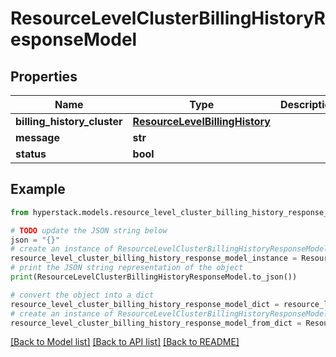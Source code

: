 # ResourceLevelClusterBillingHistoryResponseModel


## Properties

Name | Type | Description | Notes
------------ | ------------- | ------------- | -------------
**billing_history_cluster** | [**ResourceLevelBillingHistory**](ResourceLevelBillingHistory.md) |  | [optional] 
**message** | **str** |  | [optional] 
**status** | **bool** |  | [optional] 

## Example

```python
from hyperstack.models.resource_level_cluster_billing_history_response_model import ResourceLevelClusterBillingHistoryResponseModel

# TODO update the JSON string below
json = "{}"
# create an instance of ResourceLevelClusterBillingHistoryResponseModel from a JSON string
resource_level_cluster_billing_history_response_model_instance = ResourceLevelClusterBillingHistoryResponseModel.from_json(json)
# print the JSON string representation of the object
print(ResourceLevelClusterBillingHistoryResponseModel.to_json())

# convert the object into a dict
resource_level_cluster_billing_history_response_model_dict = resource_level_cluster_billing_history_response_model_instance.to_dict()
# create an instance of ResourceLevelClusterBillingHistoryResponseModel from a dict
resource_level_cluster_billing_history_response_model_from_dict = ResourceLevelClusterBillingHistoryResponseModel.from_dict(resource_level_cluster_billing_history_response_model_dict)
```
[[Back to Model list]](../README.md#documentation-for-models) [[Back to API list]](../README.md#documentation-for-api-endpoints) [[Back to README]](../README.md)


